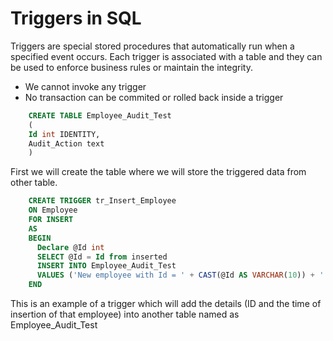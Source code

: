 # Triggers in SQL
Triggers are special stored procedures that automatically run when a specified event occurs. Each trigger is associated with a table and they can be used to enforce business rules or maintain the integrity.

* We cannot invoke any trigger
* No transaction can be commited or rolled back inside a trigger

```sql
    CREATE TABLE Employee_Audit_Test  
    (    
    Id int IDENTITY,   
    Audit_Action text   
    )  
```
First we will create the table where we will store the triggered data from other table.

```sql
    CREATE TRIGGER tr_Insert_Employee   
    ON Employee  
    FOR INSERT  
    AS  
    BEGIN  
      Declare @Id int  
      SELECT @Id = Id from inserted  
      INSERT INTO Employee_Audit_Test  
      VALUES ('New employee with Id = ' + CAST(@Id AS VARCHAR(10)) + ' is added at ' + CAST(Getdate() AS VARCHAR(22)))  
    END  
```
This is an example of a trigger which will add the details (ID and the time of insertion of that employee) into another table named as Employee_Audit_Test 